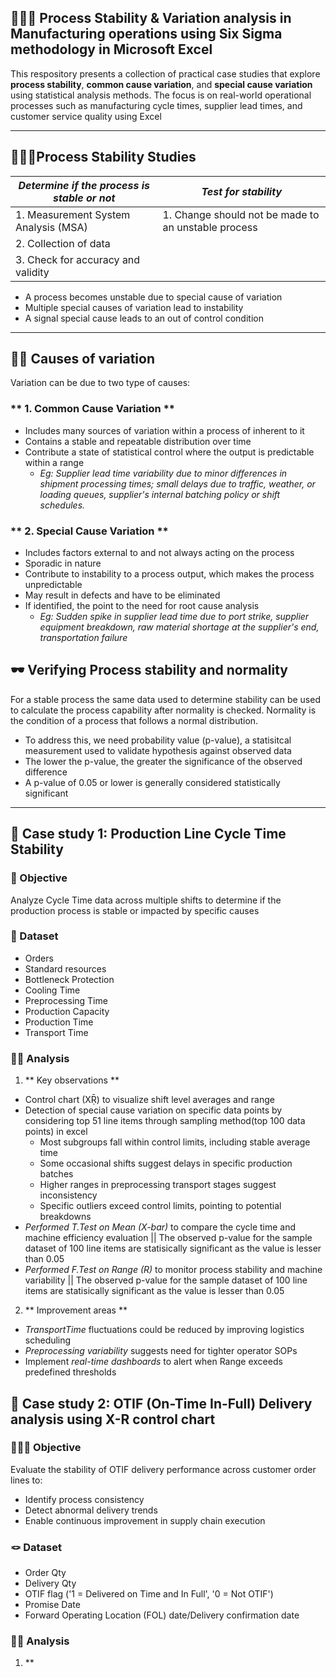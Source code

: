  ## 🤸🏼‍♂️ Process Stability & Variation analysis in Manufacturing operations using Six Sigma methodology in Microsoft Excel
 This respository presents a collection of practical case studies that explore **process stability**, **common cause variation**, and **special cause variation** using statistical analysis methods. The focus is on real-world operational processes such as manufacturing cycle times, supplier lead times, and customer service quality using Excel

---

## 🧑🏽‍🎤Process Stability Studies
| *Determine if the process is stable or not* | *Test for stability* |
| ------------------------------------------  |  ------------------  |
| 1. Measurement System Analysis (MSA)        | 1. Change should not be made to an unstable process|
| 2. Collection of data                       |                      |
| 3. Check for accuracy and validity          |                      |

- A process becomes unstable due to special cause of variation
- Multiple special causes of variation lead to instability
- A signal special cause leads to an out of control condition
---

## 🚣🏽 Causes of variation
Variation can be due to two type of causes:
### ** 1. Common Cause Variation **
- Includes many sources of variation within a process of inherent to it
- Contains a stable and repeatable distribution over time
- Contribute a state of statistical control where the output is predictable within a range
  - *Eg: Supplier lead time variability due to minor differences in shipment processing times; small delays due to traffic, weather, or loading queues, supplier's internal batching policy or shift schedules.*

### ** 2. Special Cause Variation **
- Includes factors external to and not always acting on the process
- Sporadic in nature
- Contribute to instability to a process output, which makes the process unpredictable
- May result in defects and have to be eliminated
- If identified, the point to the need for root cause analysis
   - *Eg: Sudden spike in supplier lead time due to port strike, supplier equipment breakdown, raw material shortage at the supplier's end, transportation failure*
 
## 🕶 Verifying Process stability and normality
For a stable process the same data used to determine stability can be used to calculate the process capability after normality is checked. Normality is the condition of a process that follows a normal distribution. 
- To address this, we need probability value (p-value), a statisitcal measurement used to validate hypothesis against observed data
- The lower the p-value, the greater the significance of the observed difference
- A p-value of 0.05 or lower is generally considered statistically significant
---

## 🦞 Case study 1: Production Line Cycle Time Stability

### 🏑 Objective
Analyze Cycle Time data across multiple shifts to determine if the production process is stable or impacted by specific causes 

### 🎲 Dataset
- Orders
- Standard resources
- Bottleneck Protection
- Cooling Time
- Preprocessing Time
- Production Capacity
- Production Time
- Transport Time

### 🧗‍♀️ Analysis
1. ** Key observations ** 
- Control chart (XṜ) to visualize shift level averages and range
- Detection of special cause variation on specific data points by considering top 51 line items through sampling method(top 100 data points) in excel
  - Most subgroups fall within control limits, including stable average time
  - Some occasional shifts suggest delays in specific production batches
  - Higher ranges in preprocessing transport stages suggest inconsistency
  - Specific outliers exceed control limits, pointing to potential breakdowns
 - *Performed T.Test on Mean (X-bar)* to compare the cycle time and machine efficiency evaluation || The observed p-value for the sample dataset of 100 line items are statisically significant as the value is lesser than 0.05
 - *Performed F.Test on Range (R)* to monitor process stability and machine variability || The observed p-value for the sample dataset of 100 line items are statisically significant as the value is lesser than 0.05
  
2. ** Improvement areas **
- *TransportTime* fluctuations could be reduced by improving logistics scheduling
- *Preprocessing variability* suggests need for tighter operator SOPs
- Implement *real-time dashboards* to alert when Range exceeds predefined thresholds

## 🧌 Case study 2: OTIF (On-Time In-Full) Delivery analysis using X-R control chart

### 🏃‍♂️‍➡️ Objective
Evaluate the stability of OTIF delivery performance across customer order lines to:
- Identify process consistency
- Detect abnormal delivery trends
- Enable continuous improvement in supply chain execution

### 🪢 Dataset
- Order Qty
- Delivery Qty
- OTIF flag ('1 = Delivered on Time and In Full', '0 = Not OTIF')
- Promise Date
- Forward Operating Location (FOL) date/Delivery confirmation date

### 🏌🏻 Analysis
1. **
